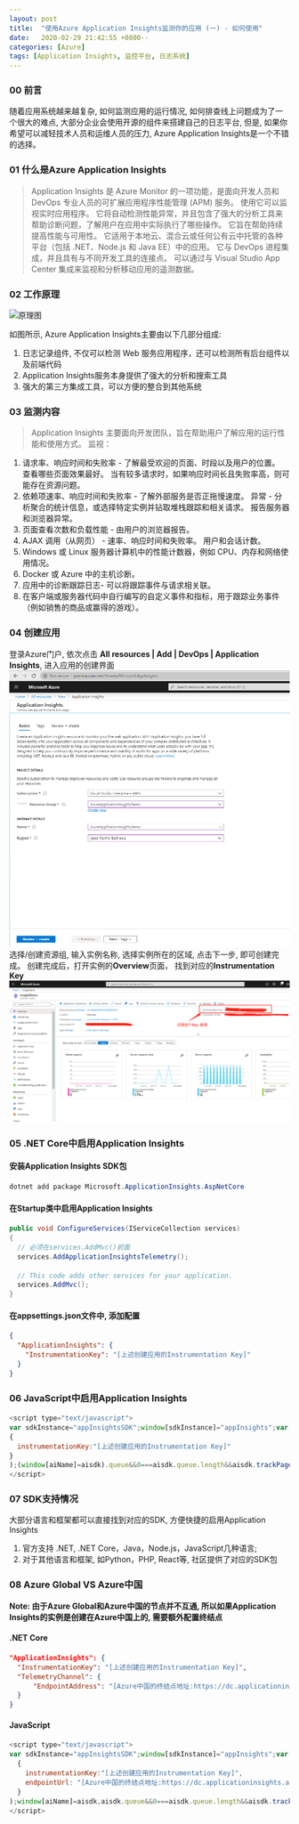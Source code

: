 ```yaml
---
layout: post
title:  "使用Azure Application Insights监测你的应用 (一) - 如何使用"
date:   2020-02-29 21:42:55 +0800--
categories: [Azure]
tags: [Application Insights, 监控平台, 日志系统]  
---
```


### 00 前言
随着应用系统越来越复杂, 如何监测应用的运行情况, 如何排查线上问题成为了一个很大的难点, 大部分企业会使用开源的组件来搭建自己的日志平台, 但是, 如果你希望可以减轻技术人员和运维人员的压力, Azure Application Insights是一个不错的选择。

### 01 什么是Azure Application Insights
>Application Insights 是 Azure Monitor 的一项功能，是面向开发人员和 DevOps 专业人员的可扩展应用程序性能管理 (APM) 服务。 使用它可以监视实时应用程序。 它将自动检测性能异常，并且包含了强大的分析工具来帮助诊断问题，了解用户在应用中实际执行了哪些操作。 它旨在帮助持续提高性能与可用性。 它适用于本地云、混合云或任何公有云中托管的各种平台（包括 .NET、Node.js 和 Java EE）中的应用。 它与 DevOps 进程集成，并且具有与不同开发工具的连接点。 可以通过与 Visual Studio App Center 集成来监视和分析移动应用的遥测数据。

### 02 工作原理
![原理图](https://docs.azure.cn/zh-cn/azure-monitor/app/media/app-insights-overview/01-scheme.png)

如图所示, Azure Application Insights主要由以下几部分组成:
1. 日志记录组件, 不仅可以检测 Web 服务应用程序，还可以检测所有后台组件以及前端代码
2. Application Insights服务本身提供了强大的分析和搜索工具
3. 强大的第三方集成工具，可以方便的整合到其他系统

### 03 监测内容

>Application Insights 主要面向开发团队，旨在帮助用户了解应用的运行性能和使用方式。 监视：
1. 请求率、响应时间和失败率 - 了解最受欢迎的页面、时段以及用户的位置。 查看哪些页面效果最好。 当有较多请求时，如果响应时间长且失败率高，则可能存在资源问题。
2. 依赖项速率、响应时间和失败率 - 了解外部服务是否正拖慢速度。
异常 - 分析聚合的统计信息，或选择特定实例并钻取堆栈跟踪和相关请求。 报告服务器和浏览器异常。
3. 页面查看次数和负载性能 - 由用户的浏览器报告。
4. AJAX 调用（从网页） - 速率、响应时间和失败率。
用户和会话计数。
5. Windows 或 Linux 服务器计算机中的性能计数器，例如 CPU、内存和网络使用情况。
6. Docker 或 Azure 中的主机诊断。
7. 应用中的诊断跟踪日志- 可以将跟踪事件与请求相关联。
8. 在客户端或服务器代码中自行编写的自定义事件和指标，用于跟踪业务事件（例如销售的商品或赢得的游戏）。

### 04 创建应用
登录Azure门户, 依次点击 **All resources | Add | DevOps | Application Insights**, 进入应用的创建界面
![创建Application Insights](/assets/imgs/ApplicationInsightsCreate.png)
选择/创建资源组, 输入实例名称, 选择实例所在的区域, 点击下一步, 即可创建完成。
创建完成后，打开实例的**Overview**页面， 找到对应的**Instrumentation Key**
![Application Insights Overview](/assets/imgs/ApplicationInsightsOverview.png)

### 05 .NET Core中启用Application Insights
#### 安装Application Insights SDK包
   
```csharp
dotnet add package Microsoft.ApplicationInsights.AspNetCore
```
#### 在Startup类中启用Application Insights

```csharp
public void ConfigureServices(IServiceCollection services)
{
  // 必须在services.AddMvc()前面
  services.AddApplicationInsightsTelemetry();

  // This code adds other services for your application.
  services.AddMvc();
}   

```
#### 在appsettings.json文件中, 添加配置
   
```Json
{
  "ApplicationInsights": {
    "InstrumentationKey": "[上述创建应用的Instrumentation Key]"
  }
}
```
### 06 JavaScript中启用Application Insights
```JavaScript
<script type="text/javascript">
var sdkInstance="appInsightsSDK";window[sdkInstance]="appInsights";var aiName=window[sdkInstance],aisdk=window[aiName]||function(n){var o={config:n,initialize:!0},t=document,e=window,i="script";setTimeout(function(){var e=t.createElement(i);e.src=n.url||"https://az416426.vo.msecnd.net/scripts/b/ai.2.min.js",t.getElementsByTagName(i)[0].parentNode.appendChild(e)});try{o.cookie=t.cookie}catch(e){}function a(n){o[n]=function(){var e=arguments;o.queue.push(function(){o[n].apply(o,e)})}}o.queue=[],o.version=2;for(var s=["Event","PageView","Exception","Trace","DependencyData","Metric","PageViewPerformance"];s.length;)a("track"+s.pop());var r="Track",c=r+"Page";a("start"+c),a("stop"+c);var u=r+"Event";if(a("start"+u),a("stop"+u),a("addTelemetryInitializer"),a("setAuthenticatedUserContext"),a("clearAuthenticatedUserContext"),a("flush"),o.SeverityLevel={Verbose:0,Information:1,Warning:2,Error:3,Critical:4},!(!0===n.disableExceptionTracking||n.extensionConfig&&n.extensionConfig.ApplicationInsightsAnalytics&&!0===n.extensionConfig.ApplicationInsightsAnalytics.disableExceptionTracking)){a("_"+(s="onerror"));var p=e[s];e[s]=function(e,n,t,i,a){var r=p&&p(e,n,t,i,a);return!0!==r&&o["_"+s]({message:e,url:n,lineNumber:t,columnNumber:i,error:a}),r},n.autoExceptionInstrumented=!0}return o}(
{
  instrumentationKey:"[上述创建应用的Instrumentation Key]"
}
);(window[aiName]=aisdk).queue&&0===aisdk.queue.length&&aisdk.trackPageView({});
</script>
```
### 07 SDK支持情况
大部分语言和框架都可以直接找到对应的SDK, 方便快捷的启用Application Insights
1. 官方支持 .NET, .NET Core，Java，Node.js，JavaScript几种语言;
2. 对于其他语言和框架, 如Python，PHP, React等, 社区提供了对应的SDK包

### 08 Azure Global VS Azure中国
**Note: 由于Azure Global和Azure中国的节点并不互通, 所以如果Application Insights的实例是创建在Azure中国上的, 需要额外配置终结点**

#### .NET Core
```json
"ApplicationInsights": {
  "InstrumentationKey": "[上述创建应用的Instrumentation Key]",
  "TelemetryChannel": {
      "EndpointAddress": "[Azure中国的终结点地址:https://dc.applicationinsights.azure.cn/v2/track]"
  }
}
```
#### JavaScript
```JavaScript
<script type="text/javascript">
var sdkInstance="appInsightsSDK";window[sdkInstance]="appInsights";var aiName=window[sdkInstance],aisdk=window[aiName]||function(e){function n(e){t[e]=function(){var n=arguments;t.queue.push(function(){t[e].apply(t,n)})}}var t={config:e};t.initialize=!0;var i=document,a=window;setTimeout(function(){var n=i.createElement("script");n.src=e.url||"https://az416426.vo.msecnd.net/scripts/b/ai.2.min.js",i.getElementsByTagName("script")[0].parentNode.appendChild(n)});try{t.cookie=i.cookie}catch(e){}t.queue=[],t.version=2;for(var r=["Event","PageView","Exception","Trace","DependencyData","Metric","PageViewPerformance"];r.length;)n("track"+r.pop());n("startTrackPage"),n("stopTrackPage");var s="Track"+r[0];if(n("start"+s),n("stop"+s),n("setAuthenticatedUserContext"),n("clearAuthenticatedUserContext"),n("flush"),!(!0===e.disableExceptionTracking||e.extensionConfig&&e.extensionConfig.ApplicationInsightsAnalytics&&!0===e.extensionConfig.ApplicationInsightsAnalytics.disableExceptionTracking)){n("_"+(r="onerror"));var o=a[r];a[r]=function(e,n,i,a,s){var c=o&&o(e,n,i,a,s);return!0!==c&&t["_"+r]({message:e,url:n,lineNumber:i,columnNumber:a,error:s}),c},e.autoExceptionInstrumented=!0}return t}(
  {
    instrumentationKey:"[上述创建应用的Instrumentation Key]",
    endpointUrl: "[Azure中国的终结点地址:https://dc.applicationinsights.azure.cn/v2/track]"
  }
);window[aiName]=aisdk,aisdk.queue&&0===aisdk.queue.length&&aisdk.trackPageView({});
</script>
```